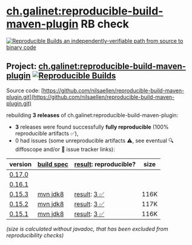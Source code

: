 [ch.galinet:reproducible-build-maven-plugin](https://central.sonatype.com/artifact/ch.galinet/reproducible-build-maven-plugin/versions) RB check
=======

[![Reproducible Builds](https://reproducible-builds.org/images/logos/rb.svg) an independently-verifiable path from source to binary code](https://reproducible-builds.org/)

## Project: [ch.galinet:reproducible-build-maven-plugin](https://central.sonatype.com/artifact/ch.galinet/reproducible-build-maven-plugin/versions) [![Reproducible Builds](https://img.shields.io/endpoint?url=https://raw.githubusercontent.com/jvm-repo-rebuild/reproducible-central/master/content/ch/galinet/reproducible-build-maven-plugin/badge.json)](https://github.com/jvm-repo-rebuild/reproducible-central/blob/master/content/ch/galinet/reproducible-build-maven-plugin/README.md)

Source code: [https://github.com/nilsaellen/reproducible-build-maven-plugin.git](https://github.com/nilsaellen/reproducible-build-maven-plugin.git)

rebuilding **3 releases** of ch.galinet:reproducible-build-maven-plugin:
- **3** releases were found successfully **fully reproducible** (100% reproducible artifacts :white_check_mark:),
- 0 had issues (some unreproducible artifacts :warning:, see eventual :mag: diffoscope and/or :memo: issue tracker links):

| version | [build spec](/BUILDSPEC.md) | [result](https://reproducible-builds.org/docs/jvm/): reproducible? | size |
| -- | --------- | ------ | -- |
| [0.17.0](https://central.sonatype.com/artifact/ch.galinet/reproducible-build-maven-plugin/0.17.0/pom) | | | |
| [0.16.1](https://central.sonatype.com/artifact/ch.galinet/reproducible-build-maven-plugin/0.16.1/pom) | | | |
| [0.15.3](https://central.sonatype.com/artifact/ch.galinet/reproducible-build-maven-plugin/0.15.3/pom) | [mvn jdk8](reproducible-build-maven-plugin-0.15.3.buildspec) | [result](reproducible-build-maven-plugin-0.15.3.buildinfo): [3 :white_check_mark: ](reproducible-build-maven-plugin-0.15.3.buildcompare) | 116K |
| [0.15.2](https://central.sonatype.com/artifact/ch.galinet/reproducible-build-maven-plugin/0.15.2/pom) | [mvn jdk8](reproducible-build-maven-plugin-0.15.2.buildspec) | [result](reproducible-build-maven-plugin-0.15.2.buildinfo): [3 :white_check_mark: ](reproducible-build-maven-plugin-0.15.2.buildcompare) | 117K |
| [0.15.1](https://central.sonatype.com/artifact/ch.galinet/reproducible-build-maven-plugin/0.15.1/pom) | [mvn jdk8](reproducible-build-maven-plugin-0.15.1.buildspec) | [result](reproducible-build-maven-plugin-0.15.1.buildinfo): [3 :white_check_mark: ](reproducible-build-maven-plugin-0.15.1.buildcompare) | 116K |

<i>(size is calculated without javadoc, that has been excluded from reproducibility checks)</i>
